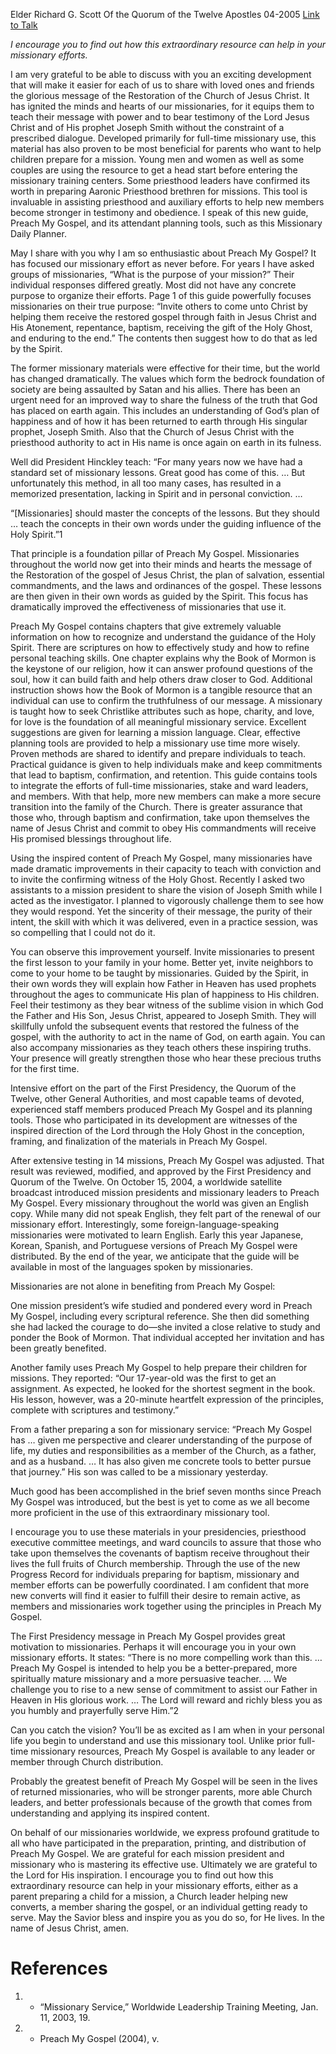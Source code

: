 Elder Richard G. Scott
Of the Quorum of the Twelve Apostles
04-2005
[Link to Talk](https://www.churchofjesuschrist.org/study/general-conference/2005/04/the-power-of-preach-my-gospel?lang=eng)

_I encourage you to find out how this extraordinary resource can help in your missionary efforts._

I am very grateful to be able to discuss with you an exciting development that will make it easier for each of us to share with loved ones and friends the glorious message of the Restoration of the Church of Jesus Christ. It has ignited the minds and hearts of our missionaries, for it equips them to teach their message with power and to bear testimony of the Lord Jesus Christ and of His prophet Joseph Smith without the constraint of a prescribed dialogue. Developed primarily for full-time missionary use, this material has also proven to be most beneficial for parents who want to help children prepare for a mission. Young men and women as well as some couples are using the resource to get a head start before entering the missionary training centers. Some priesthood leaders have confirmed its worth in preparing Aaronic Priesthood brethren for missions. This tool is invaluable in assisting priesthood and auxiliary efforts to help new members become stronger in testimony and obedience. I speak of this new guide, Preach My Gospel, and its attendant planning tools, such as this Missionary Daily Planner.

May I share with you why I am so enthusiastic about Preach My Gospel? It has focused our missionary effort as never before. For years I have asked groups of missionaries, “What is the purpose of your mission?” Their individual responses differed greatly. Most did not have any concrete purpose to organize their efforts. Page 1 of this guide powerfully focuses missionaries on their true purpose: “Invite others to come unto Christ by helping them receive the restored gospel through faith in Jesus Christ and His Atonement, repentance, baptism, receiving the gift of the Holy Ghost, and enduring to the end.” The contents then suggest how to do that as led by the Spirit.

The former missionary materials were effective for their time, but the world has changed dramatically. The values which form the bedrock foundation of society are being assaulted by Satan and his allies. There has been an urgent need for an improved way to share the fulness of the truth that God has placed on earth again. This includes an understanding of God’s plan of happiness and of how it has been returned to earth through His singular prophet, Joseph Smith. Also that the Church of Jesus Christ with the priesthood authority to act in His name is once again on earth in its fulness.

Well did President Hinckley teach: “For many years now we have had a standard set of missionary lessons. Great good has come of this. … But unfortunately this method, in all too many cases, has resulted in a memorized presentation, lacking in Spirit and in personal conviction. …

“[Missionaries] should master the concepts of the lessons. But they should … teach the concepts in their own words under the guiding influence of the Holy Spirit.”1

That principle is a foundation pillar of Preach My Gospel. Missionaries throughout the world now get into their minds and hearts the message of the Restoration of the gospel of Jesus Christ, the plan of salvation, essential commandments, and the laws and ordinances of the gospel. These lessons are then given in their own words as guided by the Spirit. This focus has dramatically improved the effectiveness of missionaries that use it.

Preach My Gospel contains chapters that give extremely valuable information on how to recognize and understand the guidance of the Holy Spirit. There are scriptures on how to effectively study and how to refine personal teaching skills. One chapter explains why the Book of Mormon is the keystone of our religion, how it can answer profound questions of the soul, how it can build faith and help others draw closer to God. Additional instruction shows how the Book of Mormon is a tangible resource that an individual can use to confirm the truthfulness of our message. A missionary is taught how to seek Christlike attributes such as hope, charity, and love, for love is the foundation of all meaningful missionary service. Excellent suggestions are given for learning a mission language. Clear, effective planning tools are provided to help a missionary use time more wisely. Proven methods are shared to identify and prepare individuals to teach. Practical guidance is given to help individuals make and keep commitments that lead to baptism, confirmation, and retention. This guide contains tools to integrate the efforts of full-time missionaries, stake and ward leaders, and members. With that help, more new members can make a more secure transition into the family of the Church. There is greater assurance that those who, through baptism and confirmation, take upon themselves the name of Jesus Christ and commit to obey His commandments will receive His promised blessings throughout life.

Using the inspired content of Preach My Gospel, many missionaries have made dramatic improvements in their capacity to teach with conviction and to invite the confirming witness of the Holy Ghost. Recently I asked two assistants to a mission president to share the vision of Joseph Smith while I acted as the investigator. I planned to vigorously challenge them to see how they would respond. Yet the sincerity of their message, the purity of their intent, the skill with which it was delivered, even in a practice session, was so compelling that I could not do it.

You can observe this improvement yourself. Invite missionaries to present the first lesson to your family in your home. Better yet, invite neighbors to come to your home to be taught by missionaries. Guided by the Spirit, in their own words they will explain how Father in Heaven has used prophets throughout the ages to communicate His plan of happiness to His children. Feel their testimony as they bear witness of the sublime vision in which God the Father and His Son, Jesus Christ, appeared to Joseph Smith. They will skillfully unfold the subsequent events that restored the fulness of the gospel, with the authority to act in the name of God, on earth again. You can also accompany missionaries as they teach others these inspiring truths. Your presence will greatly strengthen those who hear these precious truths for the first time.

Intensive effort on the part of the First Presidency, the Quorum of the Twelve, other General Authorities, and most capable teams of devoted, experienced staff members produced Preach My Gospel and its planning tools. Those who participated in its development are witnesses of the inspired direction of the Lord through the Holy Ghost in the conception, framing, and finalization of the materials in Preach My Gospel.

After extensive testing in 14 missions, Preach My Gospel was adjusted. That result was reviewed, modified, and approved by the First Presidency and Quorum of the Twelve. On October 15, 2004, a worldwide satellite broadcast introduced mission presidents and missionary leaders to Preach My Gospel. Every missionary throughout the world was given an English copy. While many did not speak English, they felt part of the renewal of our missionary effort. Interestingly, some foreign-language-speaking missionaries were motivated to learn English. Early this year Japanese, Korean, Spanish, and Portuguese versions of Preach My Gospel were distributed. By the end of the year, we anticipate that the guide will be available in most of the languages spoken by missionaries.

Missionaries are not alone in benefiting from Preach My Gospel:





One mission president’s wife studied and pondered every word in Preach My Gospel, including every scriptural reference. She then did something she had lacked the courage to do—she invited a close relative to study and ponder the Book of Mormon. That individual accepted her invitation and has been greatly benefited.





Another family uses Preach My Gospel to help prepare their children for missions. They reported: “Our 17-year-old was the first to get an assignment. As expected, he looked for the shortest segment in the book. His lesson, however, was a 20-minute heartfelt expression of the principles, complete with scriptures and testimony.”





From a father preparing a son for missionary service: “Preach My Gospel has … given me perspective and clearer understanding of the purpose of life, my duties and responsibilities as a member of the Church, as a father, and as a husband. … It has also given me concrete tools to better pursue that journey.” His son was called to be a missionary yesterday.





Much good has been accomplished in the brief seven months since Preach My Gospel was introduced, but the best is yet to come as we all become more proficient in the use of this extraordinary missionary tool.

I encourage you to use these materials in your presidencies, priesthood executive committee meetings, and ward councils to assure that those who take upon themselves the covenants of baptism receive throughout their lives the full fruits of Church membership. Through the use of the new Progress Record for individuals preparing for baptism, missionary and member efforts can be powerfully coordinated. I am confident that more new converts will find it easier to fulfill their desire to remain active, as members and missionaries work together using the principles in Preach My Gospel.

The First Presidency message in Preach My Gospel provides great motivation to missionaries. Perhaps it will encourage you in your own missionary efforts. It states: “There is no more compelling work than this. … Preach My Gospel is intended to help you be a better-prepared, more spiritually mature missionary and a more persuasive teacher. … We challenge you to rise to a new sense of commitment to assist our Father in Heaven in His glorious work. … The Lord will reward and richly bless you as you humbly and prayerfully serve Him.”2

Can you catch the vision? You’ll be as excited as I am when in your personal life you begin to understand and use this missionary tool. Unlike prior full-time missionary resources, Preach My Gospel is available to any leader or member through Church distribution.

Probably the greatest benefit of Preach My Gospel will be seen in the lives of returned missionaries, who will be stronger parents, more able Church leaders, and better professionals because of the growth that comes from understanding and applying its inspired content.

On behalf of our missionaries worldwide, we express profound gratitude to all who have participated in the preparation, printing, and distribution of Preach My Gospel. We are grateful for each mission president and missionary who is mastering its effective use. Ultimately we are grateful to the Lord for His inspiration. I encourage you to find out how this extraordinary resource can help in your missionary efforts, either as a parent preparing a child for a mission, a Church leader helping new converts, a member sharing the gospel, or an individual getting ready to serve. May the Savior bless and inspire you as you do so, for He lives. In the name of Jesus Christ, amen.

# References
1. - “Missionary Service,” Worldwide Leadership Training Meeting, Jan. 11, 2003, 19.
2. - Preach My Gospel (2004), v.